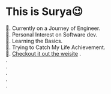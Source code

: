 # This is Surya😉

🐎. Currently on a Journey of Engineer.<br>
🍁. Personal Interest on Software dev.<br>
👀. Learning the Basics.<br>
🤴. Trying to Catch My Life Achievement.<br>
🧐. <a href = "https://suryanarayanandv.github.io/suryanarayanan.github.io">Checkout it out the weisite</a>
.<br>
.<br>
.<br>
.<br>
.<br>
.<br>
